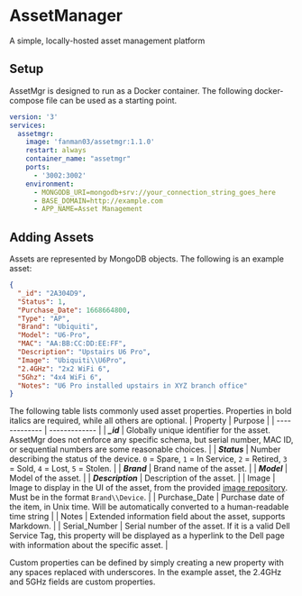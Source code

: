 # AssetManager
A simple, locally-hosted asset management platform

## Setup
AssetMgr is designed to run as a Docker container. The following docker-compose file can be used as a starting point.
```yaml
version: '3'
services:
  assetmgr:
    image: 'fanman03/assetmgr:1.1.0'
    restart: always
    container_name: "assetmgr"
    ports:
      - '3002:3002'
    environment:
      - MONGODB_URI=mongodb+srv://your_connection_string_goes_here
      - BASE_DOMAIN=http://example.com
      - APP_NAME=Asset Management
```

## Adding Assets
Assets are represented by MongoDB objects. The following is an example asset:

```json
{
  "_id": "2A304D9",
  "Status": 1,
  "Purchase_Date": 1668664800,
  "Type": "AP",
  "Brand": "Ubiquiti",
  "Model": "U6-Pro",
  "MAC": "AA:BB:CC:DD:EE:FF",
  "Description": "Upstairs U6 Pro",
  "Image": "Ubiquiti\\U6Pro",
  "2.4GHz": "2x2 WiFi 6",
  "5Ghz": "4x4 WiFi 6",
  "Notes": "U6 Pro installed upstairs in XYZ branch office"
}
```

The following table lists commonly used asset properties. Properties in bold italics are required, while all others are optional. 
| Property  | Purpose |
| ------------- | ------------- |
| ***_id*** | Globally unique identifier for the asset. AssetMgr does not enforce any specific schema, but serial number, MAC ID, or sequential numbers are some reasonable choices. |
| ***Status*** | Number describing the status of the device. `0` = Spare, `1` = In Service, `2` = Retired, `3` = Sold, `4` = Lost, `5` = Stolen. |
| ***Brand*** | Brand name of the asset. |
| ***Model*** | Model of the asset. |
| ***Description*** | Description of the asset. |
| Image | Image to display in the UI of the asset, from the provided [image repository](https://github.com/Fanman03/asset-images). Must be in the format `Brand\\Device`. |
| Purchase_Date | Purchase date of the item, in Unix time. Will be automatically converted to a human-readable time string |
| Notes | Extended information field about the asset, supports Markdown. |
| Serial_Number	| Serial number of the asset. If it is a valid Dell Service Tag, this property will be displayed as a hyperlink to the Dell page with information about the specific asset. |

Custom properties can be defined by simply creating a new property with any spaces replaced with underscores. In the example asset, the 2.4GHz and 5GHz fields are custom properties.